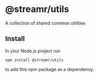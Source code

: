# @streamr/utils
A collection of shared common utilities

## Install
In your Node.js project run
```
npm install @streamr/utils
```
to add this npm package as a dependency.
